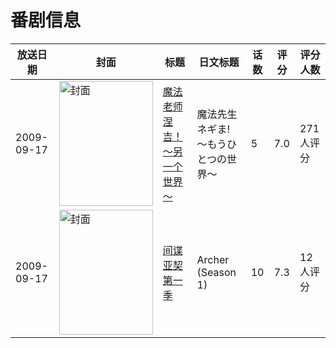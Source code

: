 # 番剧信息

|放送日期|封面|标题|日文标题|话数|评分|评分人数|
|---|---|---|---|---|---|---|
|2009-09-17|<img src="https://lain.bgm.tv/pic/cover/c/ac/f0/3341_k28j8.jpg" alt="封面" style="width:150px;height:200px;object-fit:cover;">|[魔法老师涅吉！～另一个世界～](https://bangumi.tv/subject/3341)|魔法先生ネギま! ～もうひとつの世界～|5|7.0|271人评分|
|2009-09-17|<img src="https://lain.bgm.tv/pic/cover/c/01/f2/76190_0WIGI.jpg" alt="封面" style="width:150px;height:200px;object-fit:cover;">|[间谍亚契 第一季](https://bangumi.tv/subject/76190)|Archer (Season 1)|10|7.3|12人评分|
